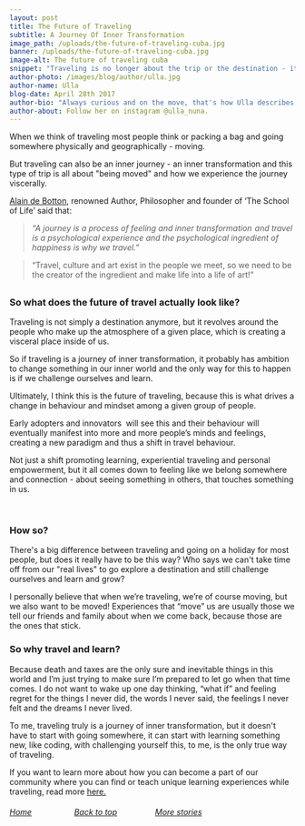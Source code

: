 ```yaml
---
layout: post
title: The Future of Traveling
subtitle: A Journey Of Inner Transformation
image_path: /uploads/the-future-of-traveling-cuba.jpg
banner: /uploads/the-future-of-traveling-cuba.jpg
image-alt: The future of traveling cuba
snippet: "Traveling is no longer about the trip or the destination - it's about how we experience it viscerally."
author-photo: /images/blog/author/ulla.jpg
author-name: Ulla
blog-date: April 28th 2017
author-bio: "Always curious and on the move, that's how Ulla describes herself. She is a passionate traveler and digital nomad and also the founder of Learn With Locals."
author-about: Follow her on instagram @ulla_nuna.
---
```



When we think of traveling most people think or packing a bag and going somewhere physically and geographically - moving.

But traveling can also be an inner journey - an inner transformation and this type of trip is all about "being moved" and how we experience the journey viscerally.

[Alain de Botton](http://alaindebotton.com/), renowned Author, Philosopher and founder of ‘The School of Life’ said that:

> *“A journey is a process of feeling and inner transformation  and travel is a psychological experience and the psychological ingredient of happiness is why we travel.”*

> “Travel, culture and art exist in the people we meet, so we need to be the creator of the ingredient and make life into a life of art!”

## #

### So what does the future of travel actually look like?

Traveling is not simply a destination anymore, but it revolves around the people who make up the atmosphere of a given place, which is creating a visceral place inside of us.

So if traveling is a journey of inner transformation, it probably has ambition to change something in our inner world and the only way for this to happen is if we challenge ourselves and learn.

Ultimately, I think this is the future of traveling, because this is what drives a change in behaviour and mindset among a given group of people.

Early adopters and innovators &nbsp;will see this and their behaviour will eventually manifest into more and more people’s minds and feelings, creating a new paradigm and thus a shift in travel behaviour.

Not just a shift promoting learning, experiential traveling and personal empowerment, but it all comes down to feeling like we belong somewhere and connection - about seeing something in others, that touches something in us.

&nbsp;

### How so?

There's a big difference between traveling and going on a holiday for most people, but does it really have to be this way? Who says we can't take time off from our "real lives" to go explore a destination and still challenge ourselves and learn and grow?

I personally believe that when we’re traveling, we’re of course moving, but we also want to be moved! Experiences that “move” us are usually those we tell our friends and family about when we come back, because those are the ones that stick.

### So why travel and learn?

Because death and taxes are the only sure and inevitable things in this world and I’m just trying to make sure I’m prepared to let go when that time comes. I do not want to wake up one day thinking, “what if” and feeling regret for the things I never did, the words I never said, the feelings I never felt and the dreams I never lived.

To me, traveling truly is a journey of inner transformation, but it doesn't have to start with going somewhere, it can start with learning something new, like coding, with challenging yourself this, to me, is the only true way of traveling.

If you want to learn more about how you can become a part of our community where you can find or teach unique learning experiences while traveling, read more [here.](/signup.html)

###### [Home](/)&nbsp; &nbsp; &nbsp; &nbsp; &nbsp; &nbsp; &nbsp; &nbsp; &nbsp; &nbsp;[Back to top](/2017/04/28/the-future-of-traveling.html)&nbsp;&nbsp; &nbsp; &nbsp; &nbsp; &nbsp; &nbsp; &nbsp; &nbsp;&nbsp;[More stories](/blog.html)